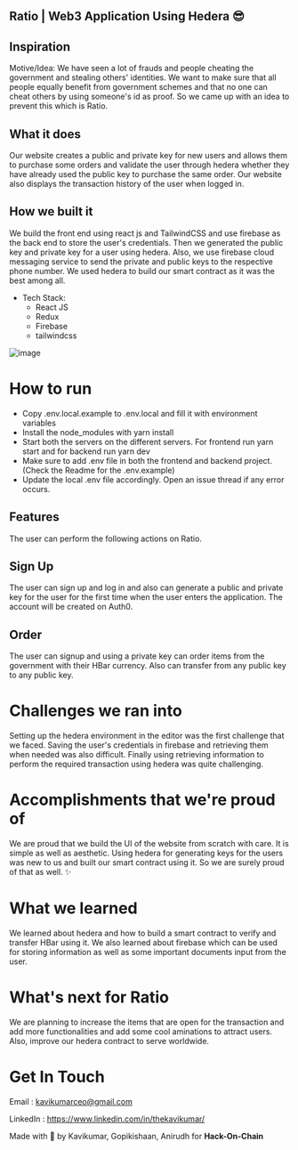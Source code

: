 ## Ratio | Web3 Application Using Hedera 😎
## Inspiration
Motive/Idea: We have seen a lot of frauds and people cheating the government and stealing others' identities. We want to make sure that all people equally benefit from government schemes and that no one can cheat others by using someone's id as proof. So we came up with an idea to prevent this which is Ratio. 
## What it does
Our website creates a public and private key for new users and allows them to purchase some orders and validate the user through hedera whether they have already used the public key to purchase the same order. Our website also displays the transaction history of the user when logged in.
## How we built it
We build the front end using react js and TailwindCSS and use firebase as the back end to store the user's credentials. Then we generated the public key and private key for a user using hedera. Also, we use firebase cloud messaging service to send the private and public keys to the respective phone number. We used hedera to build our smart contract as it was the best among all.
  - Tech Stack:
     - React JS
     - Redux
     - Firebase
     - tailwindcss
     
![image](https://media.discordapp.net/attachments/1012227636312944650/1051396426963365918/image.png?width=824&height=618)
# How to run
 - Copy .env.local.example to .env.local and fill it with environment variables
- Install the node_modules with yarn install
- Start both the servers on the different servers. For frontend run yarn start and for backend run yarn dev
 - Make sure to add .env file in both the frontend and backend project. (Check the Readme for the .env.example)
- Update the local .env file accordingly. Open an issue thread if any error occurs.

## Features
The user can perform the following actions on Ratio.
## Sign Up
The user can sign up and log in and also can generate a public and private key for the user for the first time when the user enters the application. The account will be created on Auth0.
## Order
The user can signup and using a private key can order items from the government with their HBar currency. Also can transfer from any public key to any public key.
# Challenges we ran into
Setting up the hedera environment in the editor was the first challenge that we faced. Saving the user's credentials in firebase and retrieving them when needed was also difficult. Finally using retrieving information to perform the required transaction using hedera was quite challenging.

# Accomplishments that we're proud of
We are proud that we build the UI of the website from scratch with care. It is simple as well as aesthetic. Using hedera for generating keys for the users was new to us and built our smart contract using it. So we are surely proud of that as well. ✨
# What we learned
We learned about hedera and how to build a smart contract to verify and transfer HBar using it. We also learned about firebase which can be used for storing information as well as some important documents input from the user.
# What's next for Ratio
We are planning to increase the items that are open for the transaction and add more functionalities and add some cool aminations to attract users. Also, improve our hedera contract to serve worldwide.

# Get In Touch
Email : kavikumarceo@gmail.com

LinkedIn : https://www.linkedin.com/in/thekavikumar/

Made with 💖  by Kavikumar, Gopikishaan, Anirudh for **Hack-On-Chain**
